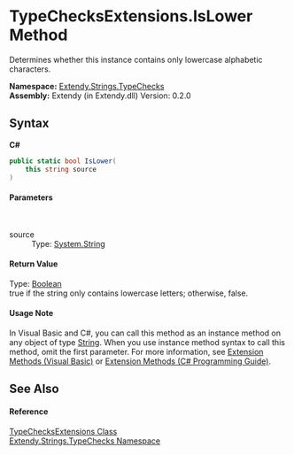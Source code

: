 # TypeChecksExtensions.IsLower Method 
 

Determines whether this instance contains only lowercase alphabetic characters.

**Namespace:**&nbsp;<a href="N_Extendy_Strings_TypeChecks">Extendy.Strings.TypeChecks</a><br />**Assembly:**&nbsp;Extendy (in Extendy.dll) Version: 0.2.0

## Syntax

**C#**<br />
``` C#
public static bool IsLower(
	this string source
)
```


#### Parameters
&nbsp;<dl><dt>source</dt><dd>Type: <a href="https://docs.microsoft.com/dotnet/api/system.string" target="_blank">System.String</a><br /></dd></dl>

#### Return Value
Type: <a href="https://docs.microsoft.com/dotnet/api/system.boolean" target="_blank">Boolean</a><br />true if the string only contains lowercase letters; otherwise, false.

#### Usage Note
In Visual Basic and C#, you can call this method as an instance method on any object of type <a href="https://docs.microsoft.com/dotnet/api/system.string" target="_blank">String</a>. When you use instance method syntax to call this method, omit the first parameter. For more information, see <a href="https://docs.microsoft.com/dotnet/visual-basic/programming-guide/language-features/procedures/extension-methods">Extension Methods (Visual Basic)</a> or <a href="https://docs.microsoft.com/dotnet/csharp/programming-guide/classes-and-structs/extension-methods">Extension Methods (C# Programming Guide)</a>.

## See Also


#### Reference
<a href="T_Extendy_Strings_TypeChecks_TypeChecksExtensions">TypeChecksExtensions Class</a><br /><a href="N_Extendy_Strings_TypeChecks">Extendy.Strings.TypeChecks Namespace</a><br />